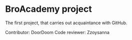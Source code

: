# BroAcademy project

The first project, that carries out acquaintance with GitHub.

Contributor: DoorDoom
Code reviewer: Zzoysanna
